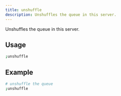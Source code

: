 ```yaml
---
title: unshuffle
description: Unshuffles the queue in this server.
---
```


Unshuffles the queue in this server.

## Usage

```sh
;unshuffle
```

## Example

```sh
# unshuffle the queue
;unshuffle
```

